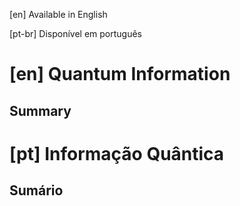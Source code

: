 
[en] Available in English

[pt-br] Disponível em português

# [en] Quantum Information

## Summary

# [pt] Informação Quântica

## Sumário
